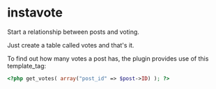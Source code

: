 instavote
=========

Start a relationship between posts and voting. 

Just create a table called votes and that's it. 

To find out how many votes a post has, the plugin provides use of this template_tag: 

```php 
<?php get_votes( array("post_id" => $post->ID) ); ?>
```

